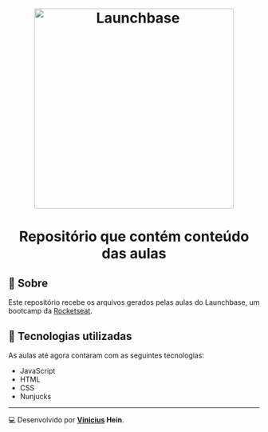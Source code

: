 <h1 align="center">
    <img alt="Launchbase" src="https://storage.googleapis.com/golden-wind/bootcamp-launchbase/logo.png" width="400px" />
</h1>

<h1 align="center">
    Repositório que contém conteúdo das aulas
</h1>


## 📘️ Sobre

Este repositório recebe os arquivos gerados pelas aulas do Launchbase, um bootcamp da [Rocketseat](https://rocketseat.com.br).

## 🚀️ Tecnologias utilizadas

As aulas até agora contaram com as seguintes tecnologias:

- JavaScript
- HTML
- CSS
- Nunjucks

---

💻️ Desenvolvido por **[Vinicius](https://www.linkedin.com/in/vinicius-hein/) Hein**.